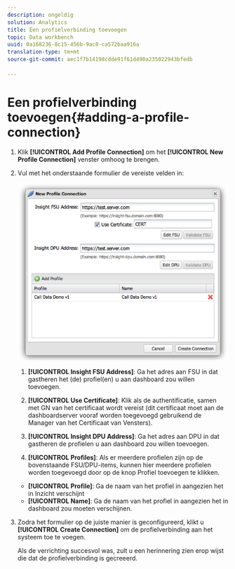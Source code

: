 ```yaml
---
description: ongeldig
solution: Analytics
title: Een profielverbinding toevoegen
topic: Data workbench
uuid: 0a168236-8c15-456b-9ac8-ca572baa916a
translation-type: tm+mt
source-git-commit: aec1f7b14198cdde91f61d490a235022943bfedb

---
```



# Een profielverbinding toevoegen{#adding-a-profile-connection}

1. Klik **[!UICONTROL Add Profile Connection]** om het **[!UICONTROL New Profile Connection]** venster omhoog te brengen.
1. Vul met het onderstaande formulier de vereiste velden in:

   ![](assets/new_profile_connection.png)

   1. **[!UICONTROL Insight FSU Address]**: Ga het adres aan FSU in dat gastheren het (de) profiel(en) u aan dashboard zou willen toevoegen.

   1. **[!UICONTROL Use Certificate]**: Klik als de authentificatie, samen met GN van het certificaat wordt vereist (dit certificaat moet aan de dashboardserver vooraf worden toegevoegd gebruikend de Manager van het Certificaat van Vensters).
   1. **[!UICONTROL Insight DPU Address]**: Ga het adres aan DPU in dat gastheren de profielen u aan dashboard zou willen toevoegen.
   1. **[!UICONTROL Profiles]**: Als er meerdere profielen zijn op de bovenstaande FSU/DPU-items, kunnen hier meerdere profielen worden toegevoegd door op de knop Profiel toevoegen te klikken.
   * **[!UICONTROL Profile]**: Ga de naam van het profiel in aangezien het in Inzicht verschijnt
   * **[!UICONTROL Name]**: Ga de naam van het profiel in aangezien het in dashboard zou moeten verschijnen.


1. Zodra het formulier op de juiste manier is geconfigureerd, klikt u **[!UICONTROL Create Connection]** om de profielverbinding aan het systeem toe te voegen.

   Als de verrichting succesvol was, zult u een herinnering zien erop wijst die dat de profielverbinding is gecreeerd.